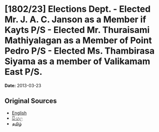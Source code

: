 # [1802/23] Elections Dept. - Elected Mr. J. A. C. Janson as a Member if Kayts P/S - Elected Mr. Thuraisami Mathiyalagan as a Member of Point Pedro P/S - Elected Ms. Thambirasa Siyama as a member of Valikamam East P/S.

**Date:** 2013-03-23

## Original Sources

- [English](https://documents.gov.lk/view/extra-gazettes/2013/3/1802-23_E.pdf)
- [සිංහල](https://documents.gov.lk/view/extra-gazettes/2013/3/1802-23_S.pdf)
- [தமிழ்](https://documents.gov.lk/view/extra-gazettes/2013/3/1802-23_T.pdf)
